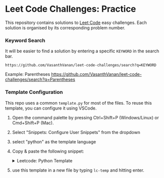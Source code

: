 # Leet Code Challenges: Practice

This repository contains solutions to [Leet Code](https://leetcode.com/) easy challenges. Each solution is organised by its corresponding problem number. 

### Keyword Search

It will be easier to find a solution by entering a specific `KEYWORD` in the search bar.

```
https://github.com/VasanthVanan/leet-code-challenges/search?q=KEYWORD
```

Example: Parentheses <a href="https://github.com/VasanthVanan/leet-code-challenges/search?q=Parentheses" target="_blank">https://github.com/VasanthVanan/leet-code-challenges/search?q=Parentheses</a>

### Template Configuration

This repo uses a common `template.py` for most of the files. To reuse this template, you can configure it using VSCode.

1. Open the command palette by pressing Ctrl+Shift+P (Windows/Linux) or Cmd+Shift+P (Mac).
2. Select "Snippets: Configure User Snippets" from the dropdown
3. select "python" as the template language
4. Copy & paste the following snippet:
   <details>
     <summary>Leetcode: Python Template</summary>

   ```json
   {
        "Leetcode Template": {
            "prefix": "lc-temp",
            "body": [
                "# Title"
                "# URL "
                ""
                "def function(inputs):"
                ""
                "    return"
                ""
                "# Test Case 1"
                "input_1 = []"
                "expected_output_1 = []"
                ""
                "# Test Case 2"
                "input_2 = []"
                "expected_output_2 = []"
                ""
                "# Test Case 3"
                "input_3 = []"
                "expected_output_3 = []"
                ""
                "try:",
                "    assert function(input_1) == expected_output_1, f'Test Case 1 Failed'",
                "    assert function(input_2) == expected_output_2, f'Test Case 2 Failed'",
                "    assert function(input_3) == expected_output_3, f'Test Case 3 Failed'",
                "    print('\\033[92m All test cases passed! \\033[0m')",
                "except AssertionError as e:",
                "    print('\\033[91m Error: {}\\033[0m'.format(e))"
            ],
            "description": "Leetcode Python Template"
        }
   }
   ```

   </details>
5. use this template in a new file by typing `lc-temp` and hitting enter.
